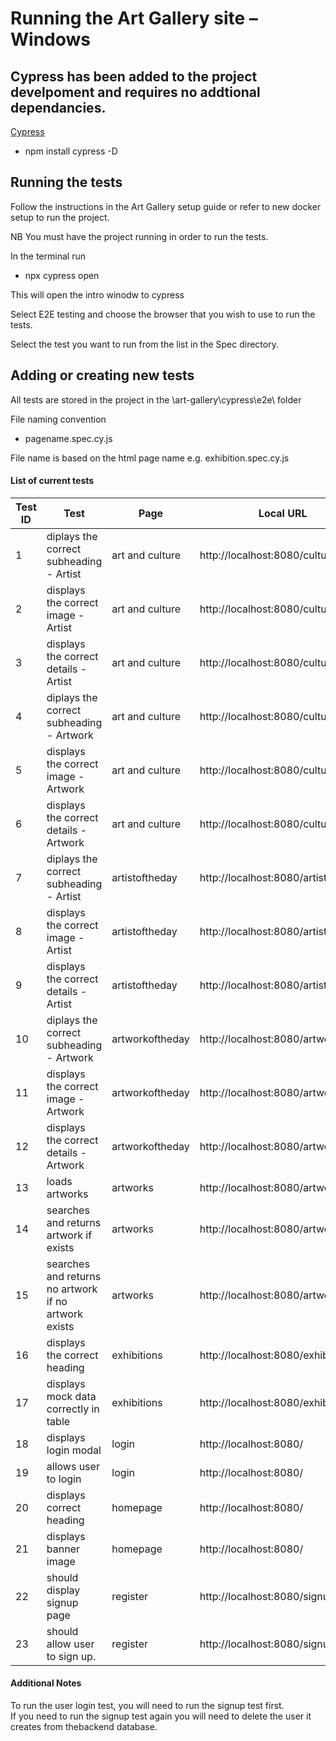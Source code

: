 # Running the Art Gallery site – Windows

## Cypress has been added to the project develpoment and requires no addtional dependancies.

[Cypress](https://www.cypress.io/)

- npm install cypress -D

## Running the tests

Follow the instructions in the Art Gallery setup guide or refer to new docker setup to run the project.

NB You must have the project running in order to run the tests.

In the terminal run

- npx cypress open

This will open the intro winodw to cypress

Select E2E testing and choose the browser that you wish to use to run the tests.

Select the test you want to run from the list in the Spec directory.

## Adding or creating new tests

All tests are stored in the project in the \art-gallery\cypress\e2e\ folder

File naming convention

- pagename.spec.cy.js

File name is based on the html page name e.g. exhibition.spec.cy.js

#### List of current tests

| Test ID | Test                                                 | Page            | Local URL                          | Test file                  | Expected Result |
| ------- | ---------------------------------------------------- | --------------- | ---------------------------------- | -------------------------- | --------------- |
| 1       | diplays the correct subheading - Artist              | art and culture | http://localhost:8080/culture      | artandculture.spec.cy.js   | Success         |
| 2       | displays the correct image - Artist                  | art and culture | http://localhost:8080/culture      | artandculture.spec.cy.js   | Success         |
| 3       | displays the correct details -Artist                 | art and culture | http://localhost:8080/culture      | artandculture.spec.cy.js   | Success         |
| 4       | diplays the correct subheading - Artwork             | art and culture | http://localhost:8080/culture      | artandculture.spec.cy.js   | Success         |
| 5       | displays the correct image - Artwork                 | art and culture | http://localhost:8080/culture      | artandculture.spec.cy.js   | Success         |
| 6       | displays the correct details -Artwork                | art and culture | http://localhost:8080/culture      | artandculture.spec.cy.js   | Success         |
| 7       | diplays the correct subheading - Artist              | artistoftheday  | http://localhost:8080/artistofday  | artistoftheday.spec.cy.js  | Success         |
| 8       | displays the correct image - Artist                  | artistoftheday  | http://localhost:8080/artistofday  | artistoftheday.spec.cy.js  | Success         |
| 9       | displays the correct details -Artist                 | artistoftheday  | http://localhost:8080/artistofday  | artistoftheday.spec.cy.js  | Success         |
| 10      | diplays the correct subheading - Artwork             | artworkoftheday | http://localhost:8080/artworkofday | artworkoftheday.spec.cy.js | Success         |
| 11      | displays the correct image - Artwork                 | artworkoftheday | http://localhost:8080/artworkofday | artworkoftheday.spec.cy.js | Success         |
| 12      | displays the correct details -Artwork                | artworkoftheday | http://localhost:8080/artworkofday | artworkoftheday.spec.cy.js | Success         |
| 13      | loads artworks                                       | artworks        | http://localhost:8080/artworks     | artworks.spec.cy.js        | Success         |
| 14      | searches and returns artwork if exists               | artworks        | http://localhost:8080/artworks     | artworks.spec.cy.js        | Success         |
| 15      | searches and returns no artwork if no artwork exists | artworks        | http://localhost:8080/artworks     | artworks.spec.cy.js        | Success         |
| 16      | displays the correct heading                         | exhibitions     | http://localhost:8080/exhibitions  | exhibitions.spec.cy.js     | Success         |
| 17      | displays mock data correctly in table                | exhibitions     | http://localhost:8080/exhibitions  | exhibitions.spec.cy.js     | Success         |
| 18      | displays login modal                                 | login           | http://localhost:8080/             | login.spec.cy.js           | Success         |
| 19      | allows user to login                                 | login           | http://localhost:8080/             | login.spec.cy.js           | Success         |
| 20      | displays correct heading                             | homepage        | http://localhost:8080/             | mainpage.spec.cy.js        | Success         |
| 21      | displays banner image                                | homepage        | http://localhost:8080/             | mainpage.spec.cy.js        | Success         |
| 22      | should display signup page                           | register        | http://localhost:8080/signup       | registeruser.spec.cy.js    | Success         |
| 23      | should allow user to sign up.                        | register        | http://localhost:8080/signup       | registeruser.spec.cy.js    | Success         |

#### Additional Notes

To run the user login test, you will need to run the signup test first.  
If you need to run the signup test again you will need to delete the user it creates from thebackend database.
